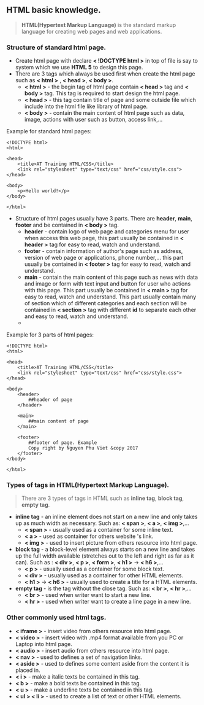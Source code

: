 ## HTML basic knowledge.
> **HTML(Hypertext Markup Language)** is the standard markup language for creating web pages and web applications.

### Structure of standard html page.
- Create html page with declare **< !DOCTYPE html >** in top of file is say to system which we use **HTML 5** to design this page. 
- There are 3 tags which always be used first when create the html page such as **< html >** , **< head >**, **< body >**.
	- **< html >** - the begin tag of html page contain **< head >** tag and **< body >** tag. This tag is required to start design the html page.
	- **< head >** - this tag contain title of page and some outside file which include into the html file like library of html page.
	- **< body >**  - contain the main content of html page such as data, image, actions with user such as button, access link,...
	
Example for standard html pages:
```
<!DOCTYPE html>
<html>

<head>
    <title>AT Training HTML/CSS</title>
    <link rel="stylesheet" type="text/css" href="css/style.css">
</head>

<body>
    <p>Hello world!</p>
</body>

</html>
```
- Structure of html pages usually have 3 parts. There are **header**, **main**, **footer** and be contained in **< body >** tag.
	- **header** - contain logo of web page and categories menu for user when access this web page, this part usually be contained in **< header >** tag for easy to read, watch and understand.
	- **footer** - contain information of author's page such as address, version of web page or applications, phone number,... this part usually be contained in **< footer >** tag for easy to read, watch and understand.
	- **main** - contain the main content of this page such as news with data and image or form with text input and button for user who actions with this page. This part usually be contained in **< main >** tag for easy to read, watch and understand. This part usually contain many of section which of different categories and each section will be contained in **< section >** tag with different **id** to separate each other and easy to read, watch and understand. 
	- 
Example for 3 parts of html pages:
```
<!DOCTYPE html>
<html>

<head>
    <title>AT Training HTML/CSS</title>
    <link rel="stylesheet" type="text/css" href="css/style.css">
</head>

<body>
    <header>
	    ##header of page
    </header>

    <main>
	    ##main content of page
    </main>

    <footer>
	    ##footer of page. Example
	    Copy right by Nguyen Phu Viet &copy 2017
    </footer>
</body>

</html>
```
### Types of tags in HTML(Hypertext Markup Language).
> There are 3 types of tags in HTML such as **inline tag**, **block tag**, **empty tag**.

- **inline tag** - an inline element does not start on a new line and only takes up as much width as necessary. Such as: **< span >**, **< a >**, **< img >**,...
	- **< span >** - usually used as a container for some inline text.
	- **< a >** - used as container for others website 's link.
	- **< img >** - used to insert picture from others resource into html page.
- **block tag** - a block-level element always starts on a new line and takes up the full width available (stretches out to the left and right as far as it can). Such as : **< div >**, **< p >**, **< form >**, **< h1 >** -> **< h6 >**,...
	- **< p >** -  usually used as a container for some block text.
	- **< div >** - usually used as a container for other HTML elements.
	- **< h1 >** -> **< h6 >** - usually used to create a title for a HTML elements.
- **empty tag** - is the tag without the close tag. Such as: **< br >**, **< hr >**,...
	- **< br >** - used when writer want to start a new line.
	- **< hr >** - used when writer want to create a line page in a new line.
### Other commonly used html tags.
- **< iframe >** - insert video from others resource into html page.
- **< video >** - insert video with .mp4 format available from you PC or Laptop into html page.
- **< audio >** - insert audio from others resource into html page.
- **< nav >** - used to defines a set of navigation links.
- **< aside >** - used to defines some content aside from the content it is placed in.
- **< i >** - make a italic texts be contained in this tag.
- **< b >** - make a bold texts be contained in this tag.
- **< u >** - make a underline texts be contained in this tag.
- **< ul > < li >** - used to create a list of text or other HTML elements.
